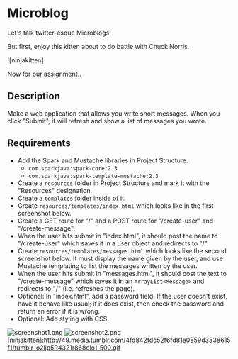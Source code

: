 # Microblog

Let's talk twitter-esque Microblogs!

But first, enjoy this kitten about to do battle with Chuck Norris.

![ninjakitten]  

Now for our assignment..

## Description

Make a web application that allows you write short messages. When you click "Submit", it will refresh and show a list of messages you wrote.

## Requirements

* Add the Spark and Mustache libraries in Project Structure.
  * `com.sparkjava:spark-core:2.3`
  * `com.sparkjava:spark-template-mustache:2.3`
* Create a `resources` folder in Project Structure and mark it with the "Resources" designation.
* Create a `templates` folder inside of it.
* Create `resources/templates/index.html` which looks like in the first screenshot below.
* Create a GET route for "/" and a POST route for "/create-user" and "/create-message".
* When the user hits submit in "index.html", it should post the name to "/create-user" which saves it in a user object and redirects to "/".
* Create `resources/templates/messages.html` which looks like the second screenshot below. It must display the name given by the user, and use Mustache templating to list the messages written by the user.
* When the user hits submit in "messages.html", it should post the text to "/create-message" which saves it in an `ArrayList<Message>` and redirects to "/" (i.e. refreshes the page).
* Optional: In "index.html", add a password field. If the user doesn't exist, have it behave like usual; if it does exist, then check the password and return an error if it is wrong.
* Optional: Add styling with CSS.

![screenshot1.png](https://tiy-learn-content.s3.amazonaws.com/7dd46f2a-screenshot1.png)
![screenshot2.png](https://tiy-learn-content.s3.amazonaws.com/aa694c84-screenshot2.png)
[ninjakitten]:http://49.media.tumblr.com/4fd842fdc52f6fd81e0859d3338615f1/tumblr_o2ljp5R4321r868elo1_500.gif
